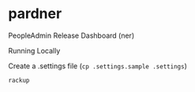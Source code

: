 pardner
=======

PeopleAdmin Release Dashboard (ner)


Running Locally

Create a .settings file (`cp .settings.sample .settings`)

`rackup`
